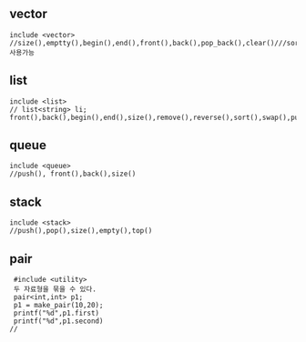 
## vector
```
include <vector>
//size(),emptty(),begin(),end(),front(),back(),pop_back(),clear()///sort(),reverse()사용가능
```
## list
```
include <list>
// list<string> li; front(),back(),begin(),end(),size(),remove(),reverse(),sort(),swap(),push_back(),pop_back()
```
##  queue
```
include <queue>
//push(), front(),back(),size()
```
## stack
```
include <stack>
//push(),pop(),size(),empty(),top()
```
## pair
```
 #include <utility>
 두 자료형을 묶을 수 있다. 
 pair<int,int> p1;
 p1 = make_pair(10,20);
 printf("%d",p1.first)
 printf("%d",p1.second)
//
```
